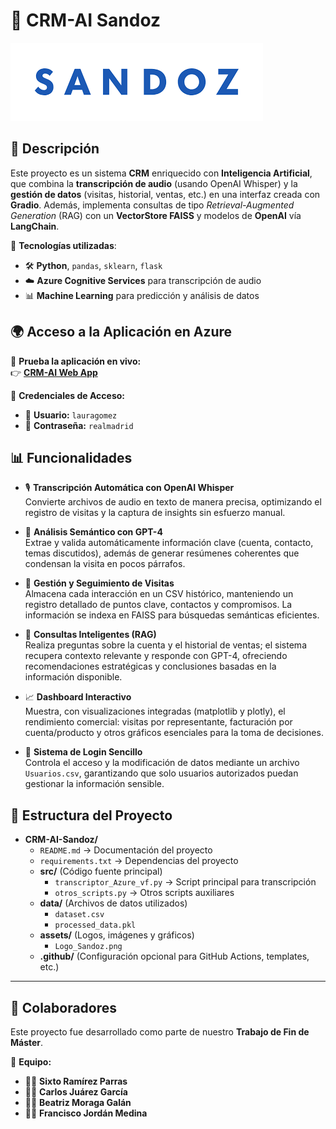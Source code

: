# 🏥 CRM-AI Sandoz

![Logo del Proyecto](assests/Logo_Sandoz.png)

## 🚀 Descripción
Este proyecto es un sistema **CRM** enriquecido con **Inteligencia Artificial**, que combina la **transcripción de audio** (usando OpenAI Whisper) y la **gestión de datos** (visitas, historial, ventas, etc.) en una interfaz creada con **Gradio**. Además, implementa consultas de tipo _Retrieval-Augmented Generation_ (RAG) con un **VectorStore FAISS** y modelos de **OpenAI** vía **LangChain**.


🔹 **Tecnologías utilizadas**:
- 🛠️ **Python**, `pandas`, `sklearn`, `flask`
- ☁️ **Azure Cognitive Services** para transcripción de audio
- 📊 **Machine Learning** para predicción y análisis de datos

## 🌍 Acceso a la Aplicación en Azure  

🚀 **Prueba la aplicación en vivo:**  
👉 [**CRM-AI Web App**](https://huggingface.co/spaces/sixtorapa/CRM-AI-SANDOZ)  

🔐 **Credenciales de Acceso:**  
- 👤 **Usuario:** `lauragomez`  
- 🔑 **Contraseña:** `realmadrid` 


## 📊 Funcionalidades

- 🎙️ **Transcripción Automática con OpenAI Whisper**  
  Convierte archivos de audio en texto de manera precisa, optimizando el registro de visitas y la captura de insights sin esfuerzo manual.

- 🧠 **Análisis Semántico con GPT-4**  
  Extrae y valida automáticamente información clave (cuenta, contacto, temas discutidos), además de generar resúmenes coherentes que condensan la visita en pocos párrafos.

- 📂 **Gestión y Seguimiento de Visitas**  
  Almacena cada interacción en un CSV histórico, manteniendo un registro detallado de puntos clave, contactos y compromisos. La información se indexa en FAISS para búsquedas semánticas eficientes.

- 🤝 **Consultas Inteligentes (RAG)**  
  Realiza preguntas sobre la cuenta y el historial de ventas; el sistema recupera contexto relevante y responde con GPT-4, ofreciendo recomendaciones estratégicas y conclusiones basadas en la información disponible.

- 📈 **Dashboard Interactivo**  
  Muestra, con visualizaciones integradas (matplotlib y plotly), el rendimiento comercial: visitas por representante, facturación por cuenta/producto y otros gráficos esenciales para la toma de decisiones.

- 🔐 **Sistema de Login Sencillo**  
  Controla el acceso y la modificación de datos mediante un archivo `Usuarios.csv`, garantizando que solo usuarios autorizados puedan gestionar la información sensible.


## 📂 Estructura del Proyecto


- **CRM-AI-Sandoz/**
  - `README.md` → Documentación del proyecto
  - `requirements.txt` → Dependencias del proyecto
  - **src/** (Código fuente principal)
    - `transcriptor_Azure_vf.py` → Script principal para transcripción
    - `otros_scripts.py` → Otros scripts auxiliares
  - **data/** (Archivos de datos utilizados)
    - `dataset.csv`
    - `processed_data.pkl`
  - **assets/** (Logos, imágenes y gráficos)
    - `Logo_Sandoz.png`
  - **.github/** (Configuración opcional para GitHub Actions, templates, etc.)

---

## 👥 Colaboradores  

Este proyecto fue desarrollado como parte de nuestro **Trabajo de Fin de Máster**.  

🔹 **Equipo:**  
- 🧑‍💻 **Sixto Ramírez Parras**  
- 🧑‍💻 **Carlos Juárez García**  
- 👩‍💻 **Beatriz Moraga Galán**  
- 🧑‍💻 **Francisco Jordán Medina** 


